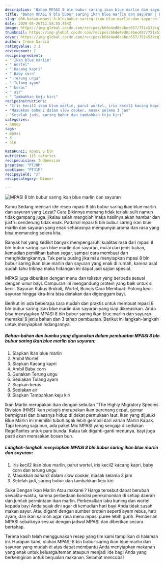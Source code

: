 ```yaml
---
description: "Bahan MPASI 8 bln bubur saring ikan blue marlin dan sayuran | Langkah Membuat MPASI 8 bln bubur saring ikan blue marlin dan sayuran Yang Sedap"
title: "Bahan MPASI 8 bln bubur saring ikan blue marlin dan sayuran | Langkah Membuat MPASI 8 bln bubur saring ikan blue marlin dan sayuran Yang Sedap"
slug: 886-bahan-mpasi-8-bln-bubur-saring-ikan-blue-marlin-dan-sayuran-langkah-membuat-mpasi-8-bln-bubur-saring-ikan-blue-marlin-dan-sayuran-yang-sedap
date: 2020-06-26T11:58:55.464Z
image: https://img-global.cpcdn.com/recipes/b6de4ed8c4bec657/751x532cq70/mpasi-8-bln-bubur-saring-ikan-blue-marlin-dan-sayuran-foto-resep-utama.jpg
thumbnail: https://img-global.cpcdn.com/recipes/b6de4ed8c4bec657/751x532cq70/mpasi-8-bln-bubur-saring-ikan-blue-marlin-dan-sayuran-foto-resep-utama.jpg
cover: https://img-global.cpcdn.com/recipes/b6de4ed8c4bec657/751x532cq70/mpasi-8-bln-bubur-saring-ikan-blue-marlin-dan-sayuran-foto-resep-utama.jpg
author: Irene Garcia
ratingvalue: 3.1
reviewcount: 7
recipeingredient:
- " Ikan blue marlin"
- " Wortel"
- " Kacang kapri"
- " Baby corn"
- " Terung ungu"
- " Tulang ayam"
- " beras"
- " air"
- " Tambahkan keju kiri"
recipeinstructions:
- "Iris kecil2 ikan blue marlin, parut wortel, iris kecil2 kacang kapri, baby corn dan terung ungu"
- "Masukkan bahan2 dalam slow cooker, masak selama 3 jam"
- "Setelah jadi, saring bubur dan tambahkan keju kiri"
categories:
- Resep
tags:
- mpasi
- 8
- bln

katakunci: mpasi 8 bln 
nutrition: 115 calories
recipecuisine: Indonesian
preptime: "PT20M"
cooktime: "PT31M"
recipeyield: "2"
recipecategory: Dinner

---
```



![MPASI 8 bln bubur saring ikan blue marlin dan sayuran](https://img-global.cpcdn.com/recipes/b6de4ed8c4bec657/751x532cq70/mpasi-8-bln-bubur-saring-ikan-blue-marlin-dan-sayuran-foto-resep-utama.jpg)

Kamu Sedang mencari ide resep mpasi 8 bln bubur saring ikan blue marlin dan sayuran yang Lezat? Cara Bikinnya memang tidak terlalu sulit namun tidak gampang juga. jikalau salah mengolah maka hasilnya akan hambar dan justru cenderung tidak enak. Padahal mpasi 8 bln bubur saring ikan blue marlin dan sayuran yang enak seharusnya mempunyai aroma dan rasa yang bisa memancing selera kita.

Banyak hal yang sedikit banyak mempengaruhi kualitas rasa dari mpasi 8 bln bubur saring ikan blue marlin dan sayuran, mulai dari jenis bahan, kemudian pemilihan bahan segar, sampai cara membuat dan menghidangkannya. Tak perlu pusing jika mau menyiapkan mpasi 8 bln bubur saring ikan blue marlin dan sayuran yang enak di rumah, karena asal sudah tahu triknya maka hidangan ini dapat jadi sajian spesial.

MPASI juga diberikan dengan menu dan tekstur yang berbeda sesuai dengan umur bayi. Campuran ini mengandung protein yang baik untuk si kecil. Sayuran Kukus Brokoli, Wortel, Buncis Cara Membuat: Potong kecil sayuran hingga kira-kira bisa dimakan dan digenggam bayi.


Berikut ini ada beberapa cara mudah dan praktis untuk membuat mpasi 8 bln bubur saring ikan blue marlin dan sayuran yang siap dikreasikan. Anda bisa menyiapkan MPASI 8 bln bubur saring ikan blue marlin dan sayuran memakai 9 jenis bahan dan 3 tahap pembuatan. Berikut ini langkah-langkah untuk menyiapkan hidangannya.

<!--inarticleads1-->

##### Bahan-bahan dan bumbu yang digunakan dalam pembuatan MPASI 8 bln bubur saring ikan blue marlin dan sayuran:

1. Siapkan  Ikan blue marlin
1. Ambil  Wortel
1. Siapkan  Kacang kapri
1. Ambil  Baby corn
1. Gunakan  Terung ungu
1. Sediakan  Tulang ayam
1. Siapkan  beras
1. Sediakan  air
1. Siapkan  Tambahkan keju kiri


Ikan Marlin merupakan ikan dengan sebutan &#34;The Highly Migratory Species Division (HMS) Ikan pelagis merupakan ikan perenang cepat, gemar bermigrasi dan biasanya hidup di dekat permukaan laut. Ikan yang dijuluki Blue Marlin ini memiliki tubuh agak lebih gempal dari varian Marlin Kapak. Tapi tenang saja bun, ada paket Mix MPASI yang sengaja disediakan RegoPantes untuk para bunda. Kalau tak diganti-ganti menunya, bayi juga pasti akan merasakan bosan bun. 

<!--inarticleads2-->

##### Langkah-langkah menyiapkan MPASI 8 bln bubur saring ikan blue marlin dan sayuran:

1. Iris kecil2 ikan blue marlin, parut wortel, iris kecil2 kacang kapri, baby corn dan terung ungu
1. Masukkan bahan2 dalam slow cooker, masak selama 3 jam
1. Setelah jadi, saring bubur dan tambahkan keju kiri


Suka Dengan Ikan Marlin Atau makarel ? Harga tersebut dapat berubah sewaktu-waktu, karena perbedaan kondisi perekonomian di setiap daerah dan jumlah permintaan ikan marlin. Perkenalkan labu kuning dan wortel kepada bayi Anda sejak dini agar di kemudian hari bayi Anda tidak susah makan sayur. Atau diganti dengan sumber protein seperti ayam rebus, hati ayam, dan ikan salmon agar rasa menu mpasi puree lebih gurih. Pemberian MPASI sebaiknya sesuai dengan jadwal MPASI dan diberikan secara bertahap. 

Terima kasih telah menggunakan resep yang tim kami tampilkan di halaman ini. Harapan kami, olahan MPASI 8 bln bubur saring ikan blue marlin dan sayuran yang mudah di atas dapat membantu Anda menyiapkan makanan yang enak untuk keluarga/teman ataupun menjadi ide bagi Anda yang berkeinginan untuk berjualan makanan. Selamat mencoba!
